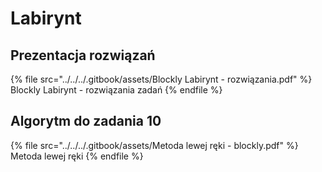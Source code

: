 # Labirynt

## Prezentacja rozwiązań

{% file src="../../../.gitbook/assets/Blockly Labirynt - rozwiązania.pdf" %}
Blockly Labirynt - rozwiązania zadań
{% endfile %}

## Algorytm do zadania 10

{% file src="../../../.gitbook/assets/Metoda lewej ręki - blockly.pdf" %}
Metoda lewej ręki
{% endfile %}